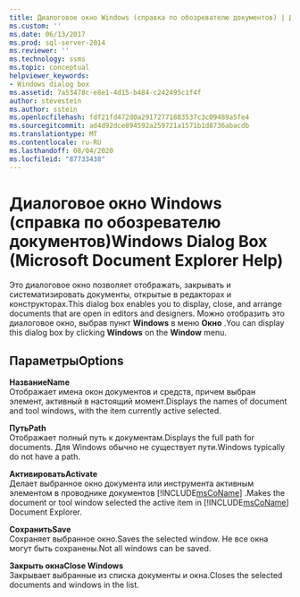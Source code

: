 ```yaml
---
title: Диалоговое окно Windows (справка по обозревателю документов) | Документация Майкрософт
ms.custom: ''
ms.date: 06/13/2017
ms.prod: sql-server-2014
ms.reviewer: ''
ms.technology: ssms
ms.topic: conceptual
helpviewer_keywords:
- Windows dialog box
ms.assetid: 7a53478c-e8e1-4d15-b484-c242495c1f4f
author: stevestein
ms.author: sstein
ms.openlocfilehash: fdf21fd472d0a29172771883537c3c09489a5fe4
ms.sourcegitcommit: ad4d92dce894592a259721a1571b1d8736abacdb
ms.translationtype: MT
ms.contentlocale: ru-RU
ms.lasthandoff: 08/04/2020
ms.locfileid: "87733438"
---
```

# <a name="windows-dialog-box-microsoft-document-explorer-help"></a><span data-ttu-id="78469-102">Диалоговое окно Windows (справка по обозревателю документов)</span><span class="sxs-lookup"><span data-stu-id="78469-102">Windows Dialog Box (Microsoft Document Explorer Help)</span></span>
  <span data-ttu-id="78469-103">Это диалоговое окно позволяет отображать, закрывать и систематизировать документы, открытые в редакторах и конструкторах.</span><span class="sxs-lookup"><span data-stu-id="78469-103">This dialog box enables you to display, close, and arrange documents that are open in editors and designers.</span></span> <span data-ttu-id="78469-104">Можно отобразить это диалоговое окно, выбрав пункт **Windows** в меню **Окно** .</span><span class="sxs-lookup"><span data-stu-id="78469-104">You can display this dialog box by clicking **Windows** on the **Window** menu.</span></span>  
  
## <a name="options"></a><span data-ttu-id="78469-105">Параметры</span><span class="sxs-lookup"><span data-stu-id="78469-105">Options</span></span>  
 <span data-ttu-id="78469-106">**Название**</span><span class="sxs-lookup"><span data-stu-id="78469-106">**Name**</span></span>  
 <span data-ttu-id="78469-107">Отображает имена окон документов и средств, причем выбран элемент, активный в настоящий момент.</span><span class="sxs-lookup"><span data-stu-id="78469-107">Displays the names of document and tool windows, with the item currently active selected.</span></span>  
  
 <span data-ttu-id="78469-108">**Путь**</span><span class="sxs-lookup"><span data-stu-id="78469-108">**Path**</span></span>  
 <span data-ttu-id="78469-109">Отображает полный путь к документам.</span><span class="sxs-lookup"><span data-stu-id="78469-109">Displays the full path for documents.</span></span> <span data-ttu-id="78469-110">Для Windows обычно не существует пути.</span><span class="sxs-lookup"><span data-stu-id="78469-110">Windows typically do not have a path.</span></span>  
  
 <span data-ttu-id="78469-111">**Активировать**</span><span class="sxs-lookup"><span data-stu-id="78469-111">**Activate**</span></span>  
 <span data-ttu-id="78469-112">Делает выбранное окно документа или инструмента активным элементом в проводнике документов [!INCLUDE[msCoName](../../includes/msconame-md.md)] .</span><span class="sxs-lookup"><span data-stu-id="78469-112">Makes the document or tool window selected the active item in [!INCLUDE[msCoName](../../includes/msconame-md.md)] Document Explorer.</span></span>  
  
 <span data-ttu-id="78469-113">**Сохранить**</span><span class="sxs-lookup"><span data-stu-id="78469-113">**Save**</span></span>  
 <span data-ttu-id="78469-114">Сохраняет выбранное окно.</span><span class="sxs-lookup"><span data-stu-id="78469-114">Saves the selected window.</span></span> <span data-ttu-id="78469-115">Не все окна могут быть сохранены.</span><span class="sxs-lookup"><span data-stu-id="78469-115">Not all windows can be saved.</span></span>  
  
 <span data-ttu-id="78469-116">**Закрыть окна**</span><span class="sxs-lookup"><span data-stu-id="78469-116">**Close Windows**</span></span>  
 <span data-ttu-id="78469-117">Закрывает выбранные из списка документы и окна.</span><span class="sxs-lookup"><span data-stu-id="78469-117">Closes the selected documents and windows in the list.</span></span>  
